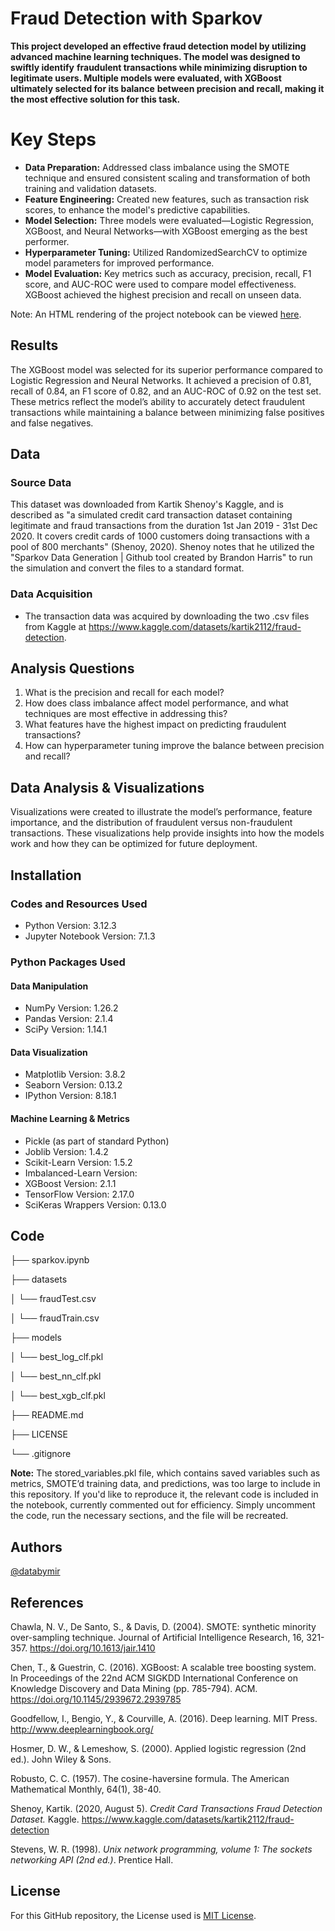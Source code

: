 # Fraud Detection with Sparkov

__This project developed an effective fraud detection model by utilizing advanced machine learning techniques. The model was designed to swiftly identify__
__fraudulent transactions while minimizing disruption to legitimate users. Multiple models were evaluated, with XGBoost ultimately selected for its balance__
__between precision and recall, making it the most effective solution for this task.__

# Key Steps
* __Data Preparation:__ Addressed class imbalance using the SMOTE technique and ensured consistent scaling and transformation of both training and validation datasets.
* __Feature Engineering:__ Created new features, such as transaction risk scores, to enhance the model's predictive capabilities.
* __Model Selection:__ Three models were evaluated—Logistic Regression, XGBoost, and Neural Networks—with XGBoost emerging as the best performer.
* __Hyperparameter Tuning:__ Utilized RandomizedSearchCV to optimize model parameters for improved performance.
* __Model Evaluation:__ Key metrics such as accuracy, precision, recall, F1 score, and AUC-ROC were used to compare model effectiveness. XGBoost achieved the highest precision and recall on unseen data.

Note: An HTML rendering of the project notebook can be viewed [here](https://addlink.com).

## Results
The XGBoost model was selected for its superior performance compared to Logistic Regression and Neural Networks. It achieved a precision of 0.81, recall of 0.84, an F1 score of 0.82, and an AUC-ROC of 0.92 on the test set. These metrics reflect the model’s ability to accurately detect fraudulent transactions while maintaining a balance between minimizing false positives and false negatives.

## Data
### Source Data
This dataset was downloaded from Kartik Shenoy's Kaggle, and is described as "a simulated credit card transaction dataset containing legitimate and fraud transactions from the duration 1st Jan 2019 - 31st Dec 2020. It covers credit cards of 1000 customers doing transactions with a pool of 800 merchants" (Shenoy, 2020). Shenoy notes that he utilized the "Sparkov Data Generation | Github tool created by Brandon Harris" to run the simulation and convert the files to a standard format.

### Data Acquisition
* The transaction data was acquired by downloading the two .csv files from Kaggle at https://www.kaggle.com/datasets/kartik2112/fraud-detection.

## Analysis Questions
1. What is the precision and recall for each model?
2. How does class imbalance affect model performance, and what techniques are most effective in addressing this?
3. What features have the highest impact on predicting fraudulent transactions?
4. How can hyperparameter tuning improve the balance between precision and recall?

## Data Analysis & Visualizations
Visualizations were created to illustrate the model’s performance, feature importance, and the distribution of fraudulent versus non-fraudulent transactions. These visualizations help provide insights into how the models work and how they can be optimized for future deployment.

## Installation
### Codes and Resources Used
* Python Version: 3.12.3
* Jupyter Notebook Version: 7.1.3

### Python Packages Used
#### Data Manipulation
* NumPy Version: 1.26.2
* Pandas Version: 2.1.4
* SciPy Version: 1.14.1

#### Data Visualization
* Matplotlib Version: 3.8.2
* Seaborn Version: 0.13.2
* IPython Version: 8.18.1

#### Machine Learning & Metrics
* Pickle (as part of standard Python)
* Joblib Version: 1.4.2
* Scikit-Learn Version: 1.5.2
* Imbalanced-Learn Version: 
* XGBoost Version: 2.1.1
* TensorFlow Version: 2.17.0
* SciKeras Wrappers Version: 0.13.0

## Code
├── sparkov.ipynb

├── datasets

│   └── fraudTest.csv

│   └── fraudTrain.csv

├── models

│   └── best_log_clf.pkl

│   └── best_nn_clf.pkl

│   └── best_xgb_clf.pkl

├── README.md

├── LICENSE

└── .gitignore

__Note:__
The stored_variables.pkl file, which contains saved variables such as metrics, SMOTE’d training data, and predictions, was too large to include in this repository. 
If you'd like to reproduce it, the relevant code is included in the notebook, currently commented out for efficiency. Simply uncomment the code, run the necessary sections, 
and the file will be recreated.

## Authors 
[@databymir](https://github.com/databymir)

## References
Chawla, N. V., De Santo, S., & Davis, D. (2004). SMOTE: synthetic minority over-sampling technique. Journal of Artificial Intelligence Research, 16, 321-357. https://doi.org/10.1613/jair.1410

Chen, T., & Guestrin, C. (2016). XGBoost: A scalable tree boosting system. In Proceedings of the 22nd ACM SIGKDD International Conference on Knowledge Discovery and Data Mining (pp. 785-794). ACM. https://doi.org/10.1145/2939672.2939785

Goodfellow, I., Bengio, Y., & Courville, A. (2016). Deep learning. MIT Press. http://www.deeplearningbook.org/

Hosmer, D. W., & Lemeshow, S. (2000). Applied logistic regression (2nd ed.). John Wiley & Sons.

Robusto, C. C. (1957). The cosine-haversine formula. The American Mathematical Monthly, 64(1), 38-40.

Shenoy, Kartik. (2020, August 5). *Credit Card Transactions Fraud Detection Dataset.* Kaggle. https://www.kaggle.com/datasets/kartik2112/fraud-detection

Stevens, W. R. (1998). *Unix network programming, volume 1: The sockets networking API (2nd ed.)*. Prentice Hall.

## License
For this GitHub repository, the License used is [MIT License](https://opensource.org/license/mit/).